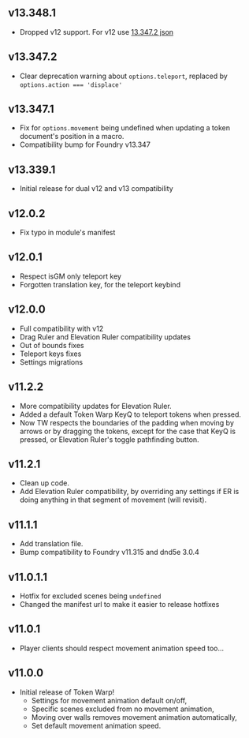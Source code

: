 ## v13.348.1
* Dropped v12 support. For v12 use [13.347.2 json](<https://github.com/thatlonelybugbear/token-warp/releases/download/v13.347.2/module.json>)

## v13.347.2
* Clear deprecation warning about `options.teleport`, replaced by `options.action === 'displace'`

## v13.347.1
- Fix for `options.movement` being undefined when updating a token document's position in a macro.
- Compatibility bump for Foundry v13.347

## v13.339.1
- Initial release for dual v12 and v13 compatibility

## v12.0.2 <hl>
- Fix typo in module's manifest

## v12.0.1 <hl>
- Respect isGM only teleport key
- Forgotten translation key, for the teleport keybind

## v12.0.0 <hl>
- Full compatibility with v12
- Drag Ruler and Elevation Ruler compatibility updates
- Out of bounds fixes
- Teleport keys fixes
- Settings migrations
  
## v11.2.2 <hl>
- More compatibility updates for Elevation Ruler.
- Added a default Token Warp KeyQ to teleport tokens when pressed. 
- Now TW respects the boundaries of the padding when moving by arrows or by dragging the tokens, except for the case that KeyQ is pressed, or Elevation Ruler's toggle pathfinding button.

## v11.2.1 <hl>
- Clean up code.
- Add Elevation Ruler compatibility, by overriding any settings if ER is doing anything in that segment of movement (will revisit).

## v11.1.1 <hl>
- Add translation file.
- Bump compatibility to Foundry v11.315 and dnd5e 3.0.4

## v11.0.1.1 <hl>
- Hotfix for excluded scenes being `undefined`
- Changed the manifest url to make it easier to release hotfixes

## v11.0.1 <hl>
- Player clients should respect movement animation speed too...

## v11.0.0 <hl>
- Initial release of Token Warp!
  - Settings for movement animation default on/off,
  - Specific scenes excluded from no movement animation,
  - Moving over walls removes movement animation automatically,
  - Set default movement animation speed.
